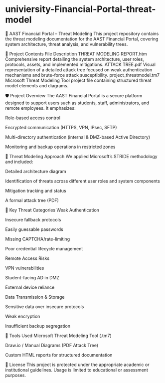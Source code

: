 # univiersity-Financial-Portal-threat-model
🔐 AAST Financial Portal – Threat Modeling
This project repository contains the threat modeling documentation for the AAST Financial Portal, covering system architecture, threat analysis, and vulnerability trees.

📁 Project Contents
File	Description
THREAT MODELING REPORT.htm	Comprehensive report detailing the system architecture, user roles, protocols, assets, and implemented mitigations.
ATTACK TREE.pdf	Visual representation of a detailed attack tree focused on weak authentication mechanisms and brute-force attack susceptibility.
project_threatmodel.tm7	Microsoft Threat Modeling Tool project file containing structured threat model elements and diagrams.

🛡️ Project Overview
The AAST Financial Portal is a secure platform designed to support users such as students, staff, administrators, and remote employees. It emphasizes:

Role-based access control

Encrypted communication (HTTPS, VPN, IPsec, SFTP)

Multi-directory authentication (internal & DMZ-based Active Directory)

Monitoring and backup operations in restricted zones

🧠 Threat Modeling Approach
We applied Microsoft’s STRIDE methodology and included:

Detailed architecture diagram

Identification of threats across different user roles and system components

Mitigation tracking and status

A formal attack tree (PDF)

📌 Key Threat Categories
Weak Authentication

Insecure fallback protocols

Easily guessable passwords

Missing CAPTCHA/rate-limiting

Poor credential lifecycle management

Remote Access Risks

VPN vulnerabilities

Student-facing AD in DMZ

External device reliance

Data Transmission & Storage

Sensitive data over insecure protocols

Weak encryption

Insufficient backup segregation

🧰 Tools Used
Microsoft Threat Modeling Tool (.tm7)

Draw.io / Manual Diagrams (PDF Attack Tree)

Custom HTML reports for structured documentation

📜 License
This project is protected under the appropriate academic or institutional guidelines. Usage is limited to educational or assessment purposes.

